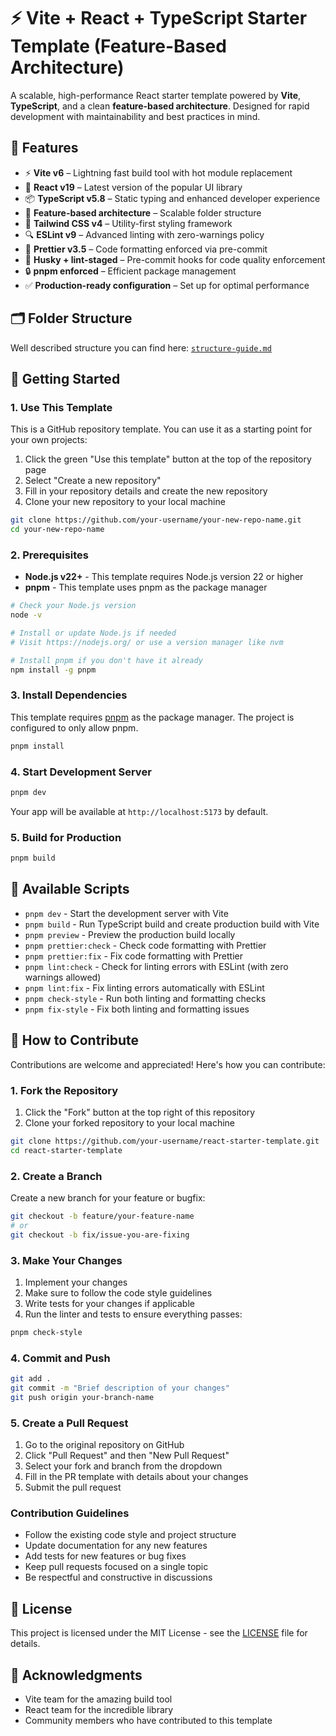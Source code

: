 # ⚡ Vite + React + TypeScript Starter Template (Feature-Based Architecture)

A scalable, high-performance React starter template powered by **Vite**, **TypeScript**, and a clean **feature-based architecture**. Designed for rapid development with maintainability and best practices in mind.

## 🔧 Features

- ⚡  **Vite v6** – Lightning fast build tool with hot module replacement
- 🔄 **React v19** – Latest version of the popular UI library
- 📦 **TypeScript v5.8** – Static typing and enhanced developer experience
- 🧱 **Feature-based architecture** – Scalable folder structure
- 🎨 **Tailwind CSS v4** – Utility-first styling framework
- 🔍 **ESLint v9** – Advanced linting with zero-warnings policy
- 💅 **Prettier v3.5** – Code formatting enforced via pre-commit
- 🧹 **Husky + lint-staged** – Pre-commit hooks for code quality enforcement
- 🔒 **pnpm enforced** – Efficient package management
- ✅ **Production-ready configuration** – Set up for optimal performance

## 🗂️ Folder Structure

Well described structure you can find here: [`structure-guide.md`](structure-guide.md)

## 🚀 Getting Started

### 1. Use This Template

This is a GitHub repository template. You can use it as a starting point for your own projects:

1. Click the green "Use this template" button at the top of the repository page
2. Select "Create a new repository"
3. Fill in your repository details and create the new repository
4. Clone your new repository to your local machine

```bash
git clone https://github.com/your-username/your-new-repo-name.git
cd your-new-repo-name
```

### 2. Prerequisites

- **Node.js v22+** - This template requires Node.js version 22 or higher
- **pnpm** - This template uses pnpm as the package manager

```bash
# Check your Node.js version
node -v

# Install or update Node.js if needed
# Visit https://nodejs.org/ or use a version manager like nvm

# Install pnpm if you don't have it already
npm install -g pnpm
```

### 3. Install Dependencies

This template requires [pnpm](https://pnpm.io/) as the package manager. The project is configured to only allow pnpm.

```bash
pnpm install
```

### 4. Start Development Server

```bash
pnpm dev
```

Your app will be available at `http://localhost:5173` by default.

### 5. Build for Production

```bash
pnpm build
```

## 🔧 Available Scripts

- `pnpm dev` - Start the development server with Vite
- `pnpm build` - Run TypeScript build and create production build with Vite
- `pnpm preview` - Preview the production build locally
- `pnpm prettier:check` - Check code formatting with Prettier
- `pnpm prettier:fix` - Fix code formatting with Prettier
- `pnpm lint:check` - Check for linting errors with ESLint (with zero warnings allowed)
- `pnpm lint:fix` - Fix linting errors automatically with ESLint
- `pnpm check-style` - Run both linting and formatting checks
- `pnpm fix-style` - Fix both linting and formatting issues

## 👥 How to Contribute

Contributions are welcome and appreciated! Here's how you can contribute:

### 1. Fork the Repository
1. Click the "Fork" button at the top right of this repository
2. Clone your forked repository to your local machine

```bash
git clone https://github.com/your-username/react-starter-template.git
cd react-starter-template
```

### 2. Create a Branch

Create a new branch for your feature or bugfix:

```bash
git checkout -b feature/your-feature-name
# or
git checkout -b fix/issue-you-are-fixing
```

### 3. Make Your Changes

1. Implement your changes
2. Make sure to follow the code style guidelines
3. Write tests for your changes if applicable
4. Run the linter and tests to ensure everything passes:

```bash
pnpm check-style
```

### 4. Commit and Push

```bash
git add .
git commit -m "Brief description of your changes"
git push origin your-branch-name
```

### 5. Create a Pull Request

1. Go to the original repository on GitHub
2. Click "Pull Request" and then "New Pull Request"
3. Select your fork and branch from the dropdown
4. Fill in the PR template with details about your changes
5. Submit the pull request

### Contribution Guidelines

- Follow the existing code style and project structure
- Update documentation for any new features
- Add tests for new features or bug fixes
- Keep pull requests focused on a single topic
- Be respectful and constructive in discussions

## 📄 License

This project is licensed under the MIT License - see the [LICENSE](LICENSE) file for details.

## 🙏 Acknowledgments

- Vite team for the amazing build tool
- React team for the incredible library
- Community members who have contributed to this template
